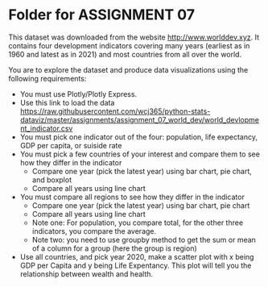 # Folder for ASSIGNMENT 07

This dataset was downloaded from the website http://www.worlddev.xyz. It contains four development indicators covering many years (earliest as in 1960 and latest as in 2021) and most countries from all over the world.

You are to explore the dataset and produce data visualizations using the following requirements:

- You must use Plotly/Plotly Express.
- Use this link to load the data https://raw.githubusercontent.com/wcj365/python-stats-dataviz/master/assignments/assignment_07_world_dev/world_devlopment_indicator.csv
- You must pick one indicator out of the four: population, life expectancy, GDP per capita, or suiside rate
- You must pick a few countries of your interest and compare them to see how they differ in the indicator 
  - Compare one year (pick the latest year) using bar chart, pie chart, and boxplot 
  - Compare all years using line chart
- You must compare all regions to see how they differ in the indicator 
  - Compare one year (pick the latest year) using bar chart, pie chart 
  - Compare all years using line chart
  - Note one: For population, you compare total, for the other three indicators, you compare the average. 
  - Note two: you need to use groupby method to get the sum or mean of a column for a group (here the group is region)
- Use all countries, and pick year 2020, make a scatter plot with x being GDP per Capita and y being Life Expentancy. This plot will tell you the relationship between wealth and health.
